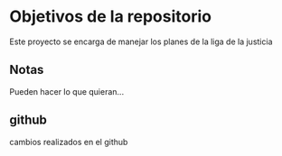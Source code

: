 # Objetivos de la repositorio

Este proyecto se encarga de manejar los planes de la liga de la justicia


## Notas
Pueden hacer lo que quieran...

## github
cambios realizados en el github
